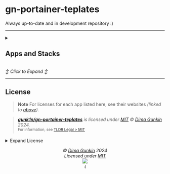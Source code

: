 # gn-portainer-teplates

Always up-to-date and in development repository :)

---

<details>

  <summary><h2>Apps and Stacks</h2><br><i>↕️ Click to Expand ↕️</i></summary>

  <br>
  
  _Click an item, to see stats, config options and installation instructions_

<!-- auto-insert-apps:start -->
1. <img title="Docker container for managing Nginx proxy hosts with a simple, powerful interface" src='https://raw.githubusercontent.com/mikestraney/portainer-templates/master/Images/proxy_mgr.png' width='26' height='26' /> **[Nginx Proxy Manager](https://github.com/NginxProxyManager/nginx-proxy-manager 'Nginx Proxy Manager enables you to easily forward to your websites running at home or otherwise including free SSL without having to know too much about Nginx or Letsencrypt ')**  -- ([there_will_be_some_reference](https://github.com))

<!-- auto-insert-apps:end -->

</details>

---

## License

> **Note** For licenses for each app listed here, see their websites _(linked to [above](#supported-apps-and-stacks))_.

> _**[gunk1n/gn-portainer-teplates](https://github.com/gunk1n/gn-portainer-teplates)** is licensed under [MIT](https://github.com/gunk1n/gn-portainer-teplates/blob/HEAD/LICENSE) © [Dima Gunkin](https://gunk1n.pro) 2024._<br>
> <sup align="right">For information, see <a href="https://tldrlegal.com/license/mit-license">TLDR Legal > MIT</a></sup>

<details>
<summary>Expand License</summary>

```
The MIT License (MIT)
Copyright (c) Alicia Sykes <alicia@omg.com> 

Permission is hereby granted, free of charge, to any person obtaining a copy 
of this software and associated documentation files (the "Software"), to deal 
in the Software without restriction, including without limitation the rights 
to use, copy, modify, merge, publish, distribute, sub-license, and/or sell 
copies of the Software, and to permit persons to whom the Software is furnished 
to do so, subject to the following conditions:

The above copyright notice and this permission notice shall be included install 
copies or substantial portions of the Software.

THE SOFTWARE IS PROVIDED "AS IS", WITHOUT WARRANTY OF ANY KIND, EXPRESS OR IMPLIED,
INCLUDING BUT NOT LIMITED TO THE WARRANTIES OF MERCHANT ABILITY, FITNESS FOR A
PARTICULAR PURPOSE AND NON INFRINGEMENT. IN NO EVENT SHALL THE AUTHORS OR COPYRIGHT
HOLDERS BE LIABLE FOR ANY CLAIM, DAMAGES OR OTHER LIABILITY, WHETHER IN AN ACTION
OF CONTRACT, TORT OR OTHERWISE, ARISING FROM, OUT OF OR IN CONNECTION WITH THE
SOFTWARE OR THE USE OR OTHER DEALINGS IN THE SOFTWARE.
```

</details>

<!-- License + Copyright -->
<p  align="center">
  <i>© <a href="https://gunk1n.pro">Dima Gunkin</a> 2024</i><br>
  <i>Licensed under <a href="https://github.com/gunk1n/gn-portainer-teplates/blob/HEAD/LICENSE">MIT</a></i><br>
  <a href="https://github.com/gunk1n"><img src="[https://i.ibb.co/4KtpYxb/octocat-clean-mini.png](https://i.imgur.com/BtuPfK9.png)" /></a><br>
  <sup>:)</sup>
</p>
